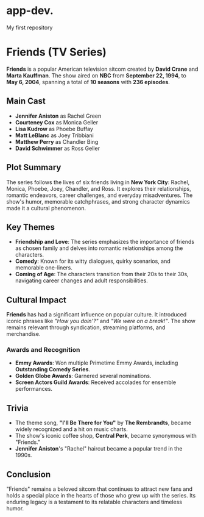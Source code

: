 # app-dev.
My first repository
# Friends (TV Series)



**Friends** is a popular American television sitcom created by **David Crane** and **Marta Kauffman**. The show aired on **NBC** from **September 22, 1994**, to **May 6, 2004**, spanning a total of **10 seasons** with **236 episodes**.

## Main Cast
- **Jennifer Aniston** as Rachel Green
- **Courteney Cox** as Monica Geller
- **Lisa Kudrow** as Phoebe Buffay
- **Matt LeBlanc** as Joey Tribbiani
- **Matthew Perry** as Chandler Bing
- **David Schwimmer** as Ross Geller

## Plot Summary
The series follows the lives of six friends living in **New York City**: Rachel, Monica, Phoebe, Joey, Chandler, and Ross. It explores their relationships, romantic endeavors, career challenges, and everyday misadventures. The show's humor, memorable catchphrases, and strong character dynamics made it a cultural phenomenon.

## Key Themes
- **Friendship and Love**: The series emphasizes the importance of friends as chosen family and delves into romantic relationships among the characters.
- **Comedy**: Known for its witty dialogues, quirky scenarios, and memorable one-liners.
- **Coming of Age**: The characters transition from their 20s to their 30s, navigating career changes and adult responsibilities.

## Cultural Impact
**Friends** has had a significant influence on popular culture. It introduced iconic phrases like _"How you doin'?"_ and _"We were on a break!"_. The show remains relevant through syndication, streaming platforms, and merchandise.

### Awards and Recognition
- **Emmy Awards**: Won multiple Primetime Emmy Awards, including **Outstanding Comedy Series**.
- **Golden Globe Awards**: Garnered several nominations.
- **Screen Actors Guild Awards**: Received accolades for ensemble performances.

## Trivia
- The theme song, **"I'll Be There for You"** by **The Rembrandts**, became widely recognized and a hit on music charts.
- The show's iconic coffee shop, **Central Perk**, became synonymous with "Friends."
- **Jennifer Aniston**'s "Rachel" haircut became a popular trend in the 1990s.

## Conclusion
"Friends" remains a beloved sitcom that continues to attract new fans and holds a special place in the hearts of those who grew up with the series. Its enduring legacy is a testament to its relatable characters and timeless humor.


